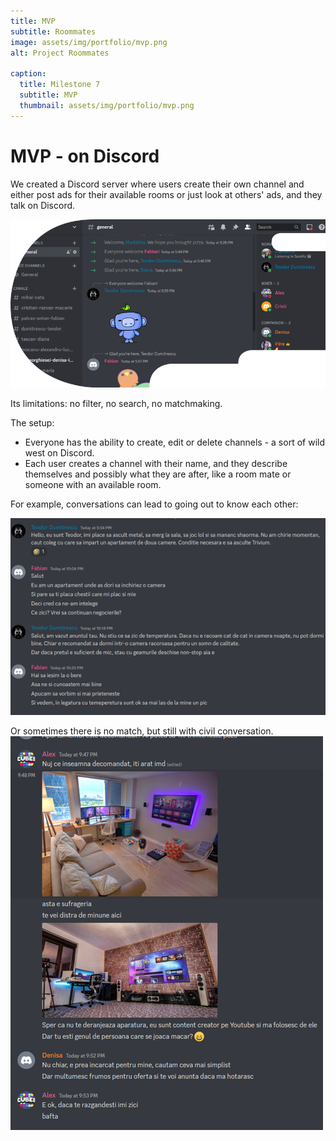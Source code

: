 ```yaml
---
title: MVP
subtitle: Roommates
image: assets/img/portfolio/mvp.png
alt: Project Roommates

caption:
  title: Milestone 7
  subtitle: MVP
  thumbnail: assets/img/portfolio/mvp.png
---
```


# MVP - on Discord
We created a Discord server where users create their own channel and either post ads for their available rooms or just look at others' ads, and they talk on Discord.

![](../assets/img/portfolio/discord-server.png)

Its limitations: no filter, no search, no matchmaking.

The setup:
* Everyone has the ability to create, edit or delete channels - a sort of wild west on Discord.
* Each user creates a channel with their name, and they describe themselves and possibly what they are after, like a room mate or someone with an available room.

For example, conversations can lead to going out to know each other:

![](../assets/img/portfolio/mvp-discord-4.png)

Or sometimes there is no match, but still with civil conversation.
![](../assets/img/portfolio/mvp-discord-5.png)
